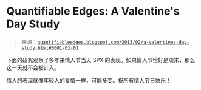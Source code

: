<!--yml

category: 未分类

date: 2024-05-18 08:43:57

-->

# Quantifiable Edges: A Valentine's Day Study

> 来源：[`quantifiableedges.blogspot.com/2013/02/a-valentines-day-study.html#0001-01-01`](http://quantifiableedges.blogspot.com/2013/02/a-valentines-day-study.html#0001-01-01)

下面的研究观察了多年来情人节当天 SPX 的表现。如果情人节恰好是周末，那么这一天就不会被计入。

情人的表现就像年轻人的爱情一样，可能多变。祝所有情人节日快乐！
